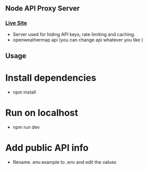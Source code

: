 ## Node API Proxy Server

### [Live Site](https://node-weather-proxy.herokuapp.com/)

- Server used for hiding API keys, rate limiting and caching.
- openweathermap api (you can change api whatever you like )

## Usage

# Install dependencies

- npm install

# Run on localhost

- npm run dev

# Add public API info

- Rename .env.example to .env and edit the values